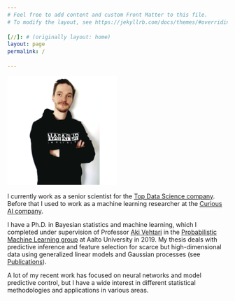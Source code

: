 ```yaml
---
# Feel free to add content and custom Front Matter to this file.
# To modify the layout, see https://jekyllrb.com/docs/themes/#overriding-theme-defaults

[//]: # (originally layout: home)
layout: page
permalink: /

---
```


<img src="pics/pic1.jpeg" alt="Juho Piironen" width="250"  />


I currently work as a senior scientist for the [Top Data Science company](https://topdatascience.com/). Before that I used to work as a machine learning researcher at the [Curious AI company](https://www.linkedin.com/company/the-curious-ai-company/?originalSubdomain=fi).

I have a Ph.D. in Bayesian statistics and machine learning, which I completed under supervision of Professor [Aki Vehtari](http://users.aalto.fi/~ave/) in the [Probabilistic Machine Learning group](http://research.cs.aalto.fi/pml) at Aalto University in 2019. My thesis deals with predictive inference and feature selection for scarce but high-dimensional data using generalized linear models and Gaussian processes (see [Publications](/publications/)).

A lot of my recent work has focused on neural networks and model predictive control, but I have a wide interest in different statistical methodologies and applications in various areas.

